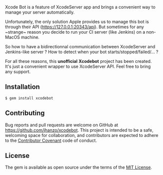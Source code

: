 Xcode Bot is a feature of XcodeServer app and brings a convenient way to manage your server automatically.

Unfortunately, the only solution Apple provides us to manage this bot is through their API (https://127.0.0.1:20343/api). But sometimes for any ~strange~ reason you decide to run your CI server (like Jenkins) on a non-MacOS machine.

So how to have a bidirectionnal communication between XcodeServer and Jenkins-like server ? 
How to detect when your bot starts/stopped/failed/... ?

For all these reasons, this **unofficial** **Xcodebot** project has been created. It's just a convenient wrapper to use XcodeServer API. Feel free to bring any support.

## Installation

    $ gem install xcodebot

## Contributing

Bug reports and pull requests are welcome on GitHub at https://github.com/jhanzo/xcodebot. This project is intended to be a safe, welcoming space for collaboration, and contributors are expected to adhere to the [Contributor Covenant](http://contributor-covenant.org) code of conduct.


## License

The gem is available as open source under the terms of the [MIT License](http://opensource.org/licenses/MIT).
